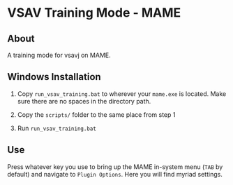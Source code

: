 # VSAV Training Mode - MAME

## About
A training mode for vsavj on MAME.

## Windows Installation 
  1. Copy `run_vsav_training.bat` to wherever your `mame.exe` is located. Make sure there are no spaces in the directory path.

  2. Copy the `scripts/` folder to the same place from step 1

  3. Run `run_vsav_training.bat`

## Use
Press whatever key you use to bring up the MAME in-system menu (`TAB` by default) and navigate to `Plugin Options`. Here you will find myriad settings.
